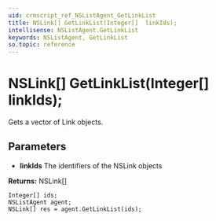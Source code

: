 ```yaml
---
uid: crmscript_ref_NSListAgent_GetLinkList
title: NSLink[] GetLinkList(Integer[]  linkIds);
intellisense: NSListAgent.GetLinkList
keywords: NSListAgent, GetLinkList
so.topic: reference
---
```


# NSLink[] GetLinkList(Integer[]  linkIds);

Gets a vector of Link objects.

## Parameters

* **linkIds** The identifiers of the NSLink objects

**Returns:** NSLink[]

```crmscript
Integer[] ids;
NSListAgent agent;
NSLink[] res = agent.GetLinkList(ids);
```

